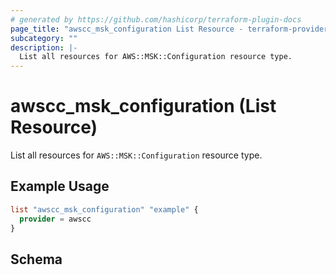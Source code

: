 ```yaml
---
# generated by https://github.com/hashicorp/terraform-plugin-docs
page_title: "awscc_msk_configuration List Resource - terraform-provider-awscc"
subcategory: ""
description: |-
  List all resources for AWS::MSK::Configuration resource type.
---
```


# awscc_msk_configuration (List Resource)

List all resources for `AWS::MSK::Configuration` resource type.

## Example Usage

```terraform
list "awscc_msk_configuration" "example" {
  provider = awscc
}
```

<!-- schema generated by tfplugindocs -->
## Schema
